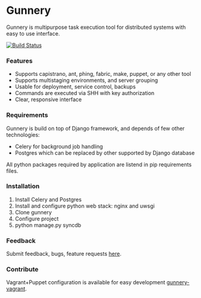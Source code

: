 # Gunnery

Gunnery is multipurpose task execution tool for distributed systems with easy to use interface.

[![Build Status](https://travis-ci.org/Eyjafjallajokull/gunnery.png?branch=master)](https://travis-ci.org/Eyjafjallajokull/gunnery)

### Features

* Supports capistrano, ant, phing, fabric, make, puppet, or any other tool
* Supports multistaging environments, and server grouping
* Usable for deployment, service control, backups
* Commands are executed via SHH with key authorization
* Clear, responsive interface

### Requirements

Gunnery is build on top of Django framework, and depends of few other technologies:

* Celery for background job handling
* Postgres which can be replaced by other supported by Django database

All python packages required by application are listend in pip requirements files.

### Installation

1. Install Celery and Postgres
2. Install and configure python web stack: nginx and uwsgi
3. Clone gunnery
4. Configure project
5. python manage.py syncdb

### Feedback

Submit feedback, bugs, feature requests [here](https://github.com/Eyjafjallajokull/gunnery/issues).

### Contribute

Vagrant+Puppet configuration is available for easy development [gunnery-vagrant](https://github.com/Eyjafjallajokull/gunnery-vagrant).
